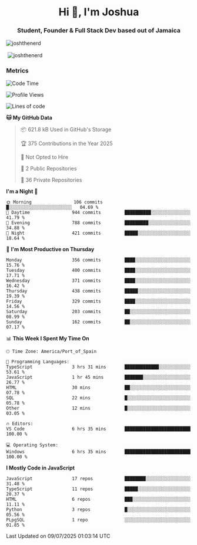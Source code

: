 <h1 align="center">Hi 👋, I'm Joshua</h1>
<h3 align="center">Student, Founder & Full Stack Dev based out of Jamaica</h3>

<p align="left"> <img src="https://komarev.com/ghpvc/?username=JoshTheDeveloperr" alt="joshthenerd" /> </p>

<p>&nbsp;<img align="center" src="https://github-readme-stats.vercel.app/api?username=JoshTheDeveloperr&show_icons=true&count_private=true" alt="joshthenerd" /></p>

### Metrics

<!--START_SECTION:waka-->
![Code Time](http://img.shields.io/badge/Code%20Time-1%2C359%20hrs%2021%20mins-blue)

![Profile Views](http://img.shields.io/badge/Profile%20Views-0-blue)

![Lines of code](https://img.shields.io/badge/From%20Hello%20World%20I%27ve%20Written-3.9%20million%20lines%20of%20code-blue)

**🐱 My GitHub Data** 

> 📦 621.8 kB Used in GitHub's Storage 
 > 
> 🏆 375 Contributions in the Year 2025
 > 
> 🚫 Not Opted to Hire
 > 
> 📜 2 Public Repositories 
 > 
> 🔑 36 Private Repositories 
 > 
**I'm a Night 🦉** 

```text
🌞 Morning                106 commits         █░░░░░░░░░░░░░░░░░░░░░░░░   04.69 % 
🌆 Daytime                944 commits         ██████████░░░░░░░░░░░░░░░   41.79 % 
🌃 Evening                788 commits         █████████░░░░░░░░░░░░░░░░   34.88 % 
🌙 Night                  421 commits         █████░░░░░░░░░░░░░░░░░░░░   18.64 % 
```
📅 **I'm Most Productive on Thursday** 

```text
Monday                   356 commits         ████░░░░░░░░░░░░░░░░░░░░░   15.76 % 
Tuesday                  400 commits         ████░░░░░░░░░░░░░░░░░░░░░   17.71 % 
Wednesday                371 commits         ████░░░░░░░░░░░░░░░░░░░░░   16.42 % 
Thursday                 438 commits         █████░░░░░░░░░░░░░░░░░░░░   19.39 % 
Friday                   329 commits         ████░░░░░░░░░░░░░░░░░░░░░   14.56 % 
Saturday                 203 commits         ██░░░░░░░░░░░░░░░░░░░░░░░   08.99 % 
Sunday                   162 commits         ██░░░░░░░░░░░░░░░░░░░░░░░   07.17 % 
```


📊 **This Week I Spent My Time On** 

```text
🕑︎ Time Zone: America/Port_of_Spain

💬 Programming Languages: 
TypeScript               3 hrs 31 mins       █████████████░░░░░░░░░░░░   53.61 % 
JavaScript               1 hr 45 mins        ███████░░░░░░░░░░░░░░░░░░   26.77 % 
HTML                     30 mins             ██░░░░░░░░░░░░░░░░░░░░░░░   07.78 % 
SQL                      22 mins             █░░░░░░░░░░░░░░░░░░░░░░░░   05.78 % 
Other                    12 mins             █░░░░░░░░░░░░░░░░░░░░░░░░   03.05 % 

🔥 Editors: 
VS Code                  6 hrs 35 mins       █████████████████████████   100.00 % 

💻 Operating System: 
Windows                  6 hrs 35 mins       █████████████████████████   100.00 % 
```

**I Mostly Code in JavaScript** 

```text
JavaScript               17 repos            ████████░░░░░░░░░░░░░░░░░   31.48 % 
TypeScript               11 repos            █████░░░░░░░░░░░░░░░░░░░░   20.37 % 
HTML                     6 repos             ███░░░░░░░░░░░░░░░░░░░░░░   11.11 % 
Python                   3 repos             █░░░░░░░░░░░░░░░░░░░░░░░░   05.56 % 
PLpgSQL                  1 repo              ░░░░░░░░░░░░░░░░░░░░░░░░░   01.85 % 
```




 Last Updated on 09/07/2025 01:03:14 UTC
<!--END_SECTION:waka-->
